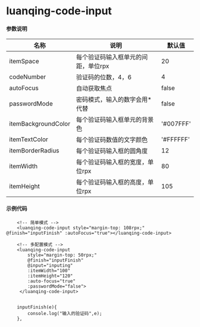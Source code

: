 # luanqing-code-input

#### 参数说明
名称|说明|默认值
--|--|--
itemSpace|每个验证码输入框单元的间距，单位rpx| 20
codeNumber|验证码的位数，4，6| 4
autoFocus|自动获取焦点|false
passwordMode|密码模式，输入的数字会用*代替| false
itemBackgroundColor|每个验证码输入框单元的背景色|'#007FFF'
itemTextColor|每个验证码数值的文字颜色|'#FFFFFF'
itemBorderRadius|每个验证码输入框的圆角度| 12
itemWidth|每个验证码输入框的宽度，单位rpx|80
itemHeight|每个验证码输入框的高度，单位rpx|105

#### 示例代码

```
	<!-- 简单模式 -->
	<luanqing-code-input style="margin-top: 108rpx;" @finish="inputFinish" :autoFocus="true"></luanqing-code-input>
	
	<!-- 多配置模式 -->
	<luanqing-code-input 
		style="margin-top: 50rpx;"
		@finish="inputFinish" 
		@input="inputing" 
		:itemWidth="100"
		:itemHeight="120"
		:auto-focus="true" 
		:passwordMode="false">
	 </luanqing-code-input>
	

	inputFinish(e){
		console.log("输入的验证码",e);
	},
```